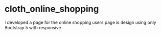 # cloth_online_shopping
I developed a page for the online shopping users page is design using only Bootstrap 5 with responsive 
